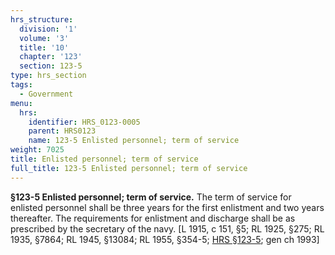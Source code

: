 ```yaml
---
hrs_structure:
  division: '1'
  volume: '3'
  title: '10'
  chapter: '123'
  section: 123-5
type: hrs_section
tags:
  - Government
menu:
  hrs:
    identifier: HRS_0123-0005
    parent: HRS0123
    name: 123-5 Enlisted personnel; term of service
weight: 7025
title: Enlisted personnel; term of service
full_title: 123-5 Enlisted personnel; term of service
---
```

**§123-5 Enlisted personnel; term of service.** The term of service for enlisted personnel shall be three years for the first enlistment and two years thereafter. The requirements for enlistment and discharge shall be as prescribed by the secretary of the navy. [L 1915, c 151, §5; RL 1925, §275; RL 1935, §7864; RL 1945, §13084; RL 1955, §354-5; [HRS §123-5](/title-10/chapter-123/section-123-5/); gen ch 1993]